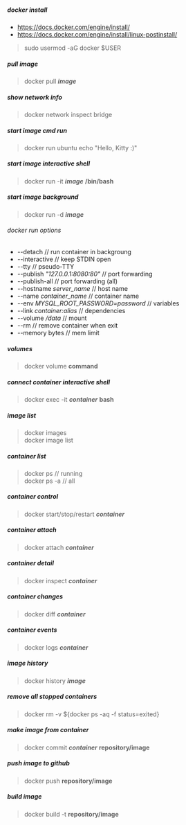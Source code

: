 ##### docker install
- https://docs.docker.com/engine/install/   
- https://docs.docker.com/engine/install/linux-postinstall/   
> sudo usermod -aG docker $USER

##### pull image
> docker pull **_image_**

##### show network info
> docker network inspect bridge   

##### start image cmd run
> docker run ubuntu echo "Hello, Kitty :)"   

##### start image interactive shell
> docker run -it **_image_** **/bin/bash**

##### start image background
> docker run -d **_image_**

###### docker run options
- --detach // run container in backgroung   
- --interactive // keep STDIN open   
- --tty // pseudo-TTY   
- --publish *"127.0.0.1:8080:80"* // port forwarding  
- --publish-all // port forwarding (all)   
- --hostname *server_name* // host name  
- --name *container_name* // container name  
- --env *MYSQL_ROOT_PASSWORD=password* // variables  
- --link *container:alias* // dependencies  
- --volume */data* // mount   
- --rm // remove container when exit   
- --memory bytes // mem limit

##### volumes
> docker volume **command**

##### connect container interactive shell
> docker exec -it **_container_** **bash**

##### image list
> docker images  
> docker image list

##### container list
> docker ps // running  
> docker ps -a // all

##### container control
> docker start/stop/restart **_container_**   

##### container attach
> docker attach **_container_**   

##### container detail
> docker inspect **_container_**

##### container changes
> docker diff **_container_**

##### container events
> docker logs **_container_**

##### image history
> docker history **_image_**

##### remove all stopped containers
> docker rm -v ${docker ps -aq -f status=exited}

##### make image from container
> docker commit **_container_** **repository/image**

##### push image to github
> docker push **repository/image**

##### build image
> docker build -t **repository/image**
